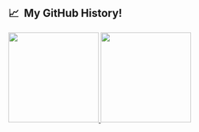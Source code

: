 <h2> 📈 &nbsp;My GitHub History!</h2>
<a href="https://github.com/GonVieira">
  <img height="180em" src="https://github-readme-stats.vercel.app/api?username=GonVieira&theme=noctis_minimus&show_icons=true" />
  <img height="180em" src="https://github-readme-stats.vercel.app/api/top-langs/?username=GonVieira&theme=noctis_minimus&layout=compact" />
</a>
